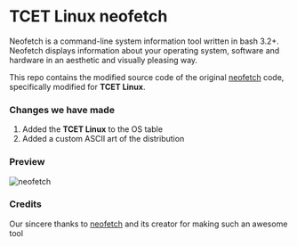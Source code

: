 # TCET Linux neofetch

Neofetch is a command-line system information tool written in bash 3.2+. Neofetch displays information about your operating system, software and hardware in an aesthetic and visually pleasing way.

This repo contains the modified source code of the original [neofetch](https://github.com/dylanaraps/neofetch) code, specifically modified for **TCET Linux**.

### Changes we have made

1. Added the **TCET Linux** to the OS table
2. Added a custom ASCII art of the distribution

### Preview

![neofetch](https://github.com/tcet-opensource/tcet-linux-neofetch/assets/53911515/16d1264a-ab90-4dba-9b0b-2a32f8b410ce)

### Credits

Our sincere thanks to [neofetch](https://github.com/dylanaraps/neofetch) and its creator for making such an awesome tool
